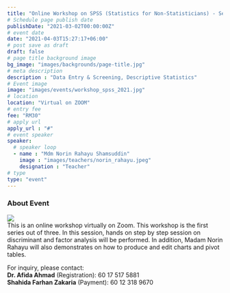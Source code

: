 ```yaml
---
title: "Online Workshop on SPSS (Statistics for Non-Statisticians) - Series 3"
# Schedule page publish date
publishDate: "2021-03-02T00:00:00Z"
# event date
date: "2021-04-03T15:27:17+06:00"
# post save as draft
draft: false
# page title background image
bg_image: "images/backgrounds/page-title.jpg"
# meta description
description : "Data Entry & Screening, Descriptive Statistics"
# Event image
image: "images/events/workshop_spss_2021.jpg"
# location
location: "Virtual on ZOOM"
# entry fee
fee: "RM30"
# apply url
apply_url : "#"
# event speaker
speaker:
  # speaker loop
  - name : "Mdm Norin Rahayu Shamsuddin"
    image : "images/teachers/norin_rahayu.jpeg"
    designation : "Teacher"
# type
type: "event"
---
```


### About Event

![](images/events/workshop_spss_2021.jpg)  
This is an online workshop virtually on Zoom. This workshop is the first series out of three. In this session, hands on step by step session on discriminant and factor analysis will be performed. In addition, Madam Norin Rahayu will also demonstrates on how to produce and edit charts and pivot tables.    

For inquiry, please contact:  
**Dr. Afida Ahmad** (Registration): 60 17 517 5881  
**Shahida Farhan Zakaria** (Payment): 60 12 318 9670
